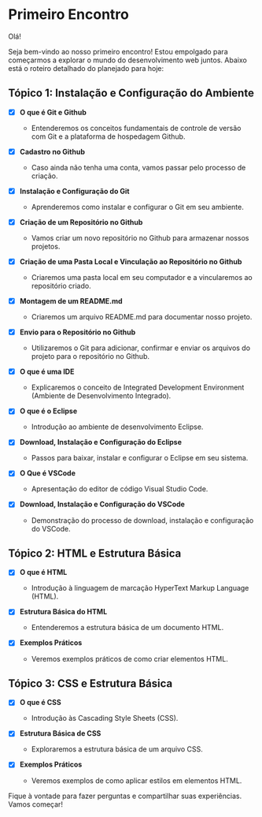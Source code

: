 # Primeiro Encontro

Olá!

Seja bem-vindo ao nosso primeiro encontro! Estou empolgado para começarmos a explorar o mundo do desenvolvimento web juntos. Abaixo está o roteiro detalhado do planejado para hoje:

## Tópico 1: Instalação e Configuração do Ambiente

- [X] **O que é Git e Github**
    - Entenderemos os conceitos fundamentais de controle de versão com Git e a plataforma de hospedagem Github.

- [X] **Cadastro no Github**
    - Caso ainda não tenha uma conta, vamos passar pelo processo de criação.

- [X] **Instalação e Configuração do Git**
    - Aprenderemos como instalar e configurar o Git em seu ambiente.

- [X] **Criação de um Repositório no Github**
    - Vamos criar um novo repositório no Github para armazenar nossos projetos.

- [X] **Criação de uma Pasta Local e Vinculação ao Repositório no Github**
    - Criaremos uma pasta local em seu computador e a vincularemos ao repositório criado.

- [X] **Montagem de um README.md**
    - Criaremos um arquivo README.md para documentar nosso projeto.

- [X] **Envio para o Repositório no Github**
    - Utilizaremos o Git para adicionar, confirmar e enviar os arquivos do projeto para o repositório no Github.

- [X] **O que é uma IDE**
    - Explicaremos o conceito de Integrated Development Environment (Ambiente de Desenvolvimento Integrado).

- [X] **O que é o Eclipse**
    - Introdução ao ambiente de desenvolvimento Eclipse.

- [X] **Download, Instalação e Configuração do Eclipse**
    - Passos para baixar, instalar e configurar o Eclipse em seu sistema.

- [X] **O Que é VSCode**
    - Apresentação do editor de código Visual Studio Code.

- [X] **Download, Instalação e Configuração do VSCode**
    - Demonstração do processo de download, instalação e configuração do VSCode.

## Tópico 2: HTML e Estrutura Básica

- [X] **O que é HTML**
    - Introdução à linguagem de marcação HyperText Markup Language (HTML).

- [X] **Estrutura Básica do HTML**
    - Entenderemos a estrutura básica de um documento HTML.

- [X] **Exemplos Práticos**
    - Veremos exemplos práticos de como criar elementos HTML.

## Tópico 3: CSS e Estrutura Básica

- [X] **O que é CSS**
    - Introdução às Cascading Style Sheets (CSS).

- [X] **Estrutura Básica de CSS**
    - Exploraremos a estrutura básica de um arquivo CSS.

- [X] **Exemplos Práticos**
    - Veremos exemplos de como aplicar estilos em elementos HTML.

Fique à vontade para fazer perguntas e compartilhar suas experiências. Vamos começar!
